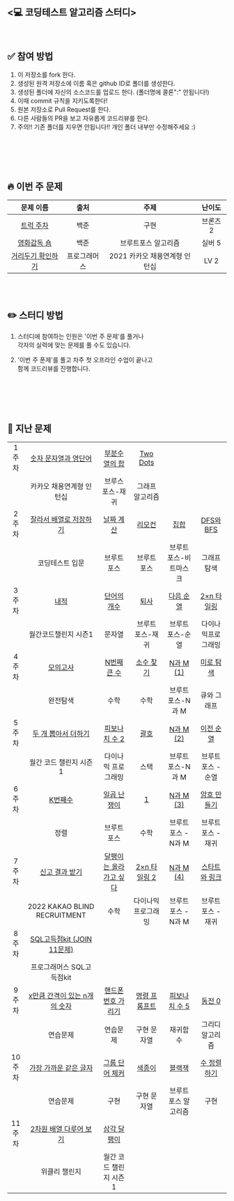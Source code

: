## <💻 코딩테스트 알고리즘 스터디>

<br>


## ✅ 참여 방법

1. 이 저장소를 fork 한다. 
2. 생성된 원격 저장소에 이름 혹은 github ID로 폴더를 생성한다. 
3. 생성된 폴더에 자신의 소스코드를 업로드 한다. (폴더명에 콜론":" 안됩니다!) 
4. 이때 commit 규칙을 지키도록한다! 
5. 원본 저장소로 Pull Request를 한다. 
6. 다른 사람들의 PR을 보고 자유롭게 코드리뷰를 한다. 
7. 주의!! 기존 폴더를 지우면 안됩니다!! 개인 폴더 내부만 수정해주세요 :) 

<br/>
<br/> 

<br/>
<br/>

 ##  🔥 이번 주 문제


|문제 이름|출처|주제|난이도|
|:-------:|:--------:|:-------:|:-------:|
|[트럭 주차](https://www.acmicpc.net/problem/2979)|백준|구현|브론즈 2|
|[영화감독 숌](https://www.acmicpc.net/problem/1436)|백준|브루트포스 알고리즘|실버 5|
|[거리두기 확인하기](https://school.programmers.co.kr/learn/courses/30/lessons/81302)|프로그래머스|2021 카카오 채용연계형 인턴십|LV 2||





<br/>
<br/> 


 ## ✏️ 스터디 방법

1. 스터디에 참여하는 인원은 '이번 주 문제'를 풀거나<br/>
각자의 실력에 맞는 문제를 풀 수도 있습니다.

2. '이번 주 푼제'를 풀고 차주 첫 오프라인 수업이 끝나고<br/> 
함께 코드리뷰를 진행합니다.

<br/>
<br/>
<br/>
<br/> 

## 📔 지난 문제

|||||||
|:-------:|:--------:|:-------:|:-------:|:-------:|:-------:|
|1</br>주차|[숫자 문자열과 영단어](https://school.programmers.co.kr/learn/courses/30/lessons/81301?language=java)|[부분수열의 합](https://www.acmicpc.net/problem/1182)|[Two Dots](https://www.acmicpc.net/problem/16929)|||
||카카오 채용연계형 인턴십|브루스포스-재귀|그래프 알고리즘|||
|2</br>주차|[잘라서 배열로 저장하기](https://school.programmers.co.kr/learn/courses/30/lessons/120913) | [날짜 계산](https://www.acmicpc.net/problem/1476)| [리모컨](https://www.acmicpc.net/problem/1107)|[집합](https://www.acmicpc.net/problem/11723)|[DFS와 BFS](https://www.acmicpc.net/problem/1260) |
||코딩테스트 입문|브루트 포스|브루트 포스|브루트 포스-비트마스크|그래프 탐색|
|3</br>주차|[내적](https://school.programmers.co.kr/learn/courses/30/lessons/70128)|[단어의 개수](https://www.acmicpc.net/problem/1152)|[퇴사](https://www.acmicpc.net/problem/14501)|[다음 순열](https://www.acmicpc.net/problem/10972)|[2×n 타일링](https://www.acmicpc.net/problem/11726)|
||월간코드챌린지 시즌1|문자열|브루트 포스-재귀|브루트 포스-순열|다이나믹프로그래밍|
|4</br>주차|[모의고사](https://school.programmers.co.kr/learn/courses/30/lessons/42840)|[N번째 큰 수](https://www.acmicpc.net/problem/2693)|[소수 찾기](https://www.acmicpc.net/problem/1978)|[N과 M (1)](https://www.acmicpc.net/problem/15649)|[미로 탐색](https://www.acmicpc.net/problem/2178)|
||완전탐색|수학|수학|브루트 포스-N과 M|큐와 그래프|
|5</br>주차|[두 개 뽑아서 더하기](https://school.programmers.co.kr/learn/courses/30/lessons/68644)|[피보나치 수 2](https://www.acmicpc.net/problem/2693https://www.acmicpc.net/problem/2748)|[괄호](https://www.acmicpc.net/problem/9012)|[N과 M (2)](https://www.acmicpc.net/problem/15650)|[이전 순열](https://www.acmicpc.net/problem/10973)|
||월간 코드 챌린지 시즌1|다이나믹 프로그래밍|스택|브루트 포스-N과 M|브루트 포스 - 순열|
|6</br>주차|[K번째수](https://school.programmers.co.kr/learn/courses/30/lessons/42748)|[일곱 난쟁이](roblem/2309)|[1](https://www.acmicpc.net/problem/4375)|[N과 M (3)](https://www.acmicpc.net/problem/15651)|[암호 만들기](https://www.acmicpc.net/problem/1759)|
||정렬|브루트 포스|수학|브루트 포스 - N과 M|브루트 포스 - 재귀|
|7</br>주차|[신고 결과 받기](https://school.programmers.co.kr/learn/courses/30/lessons/92334)|[달팽이는 올라가고 싶다](https://www.acmicpc.net/problem/2869)|[2×n 타일링 2](https://www.acmicpc.net/problem/11727)|[N과 M (4)](https://www.acmicpc.net/problem/15652)|[스타트와 링크](https://www.acmicpc.net/problem/14889)|
||2022 KAKAO BLIND RECRUITMENT|수학|다이나믹 프로그래밍|브루트 포스 - N과 M|브루트 포스 - 재귀|
|8</br>주차|[SQL고득점kit (JOIN 11문제)](https://school.programmers.co.kr/learn/courses/30/parts/17046)||||||
||프로그래머스 SQL고득점kit||||||||||||||
|9</br>주차|[x만큼 간격이 있는 n개의 숫자](https://school.programmers.co.kr/learn/courses/30/lessons/12954)|[핸드폰 번호 가리기](https://school.programmers.co.kr/learn/courses/30/lessons/12948)|[명령 프롬프트](https://www.acmicpc.net/problem/1032)|[피보나치 수 5](https://www.acmicpc.net/problem/10870)|[동전 0](https://www.acmicpc.net/problem/11047)||
||연습문제|연습문제|구현 문자열|재귀함수|그리디 알고리즘|
|10</br>주차|[가장 가까운 같은 글자](https://school.programmers.co.kr/learn/courses/30/lessons/142086)|[그룹 단어 체커](https://www.acmicpc.net/problem/1316)|[색종이](https://www.acmicpc.net/problem/2563)|[블랙잭](https://www.acmicpc.net/problem/2798)|[수 정렬하기](https://www.acmicpc.net/problem/2750)||
||연습문제|구현|구현 문자열|브루트포스 알고리즘|구현|
|11</br>주차|[2차원 배열 다루어 보기](https://school.programmers.co.kr/learn/courses/30/lessons/87377)|[삼각 달팽이](https://school.programmers.co.kr/learn/courses/30/lessons/68645)|
||위클리 챌린지|월간 코드 챌린지 시즌 1|








